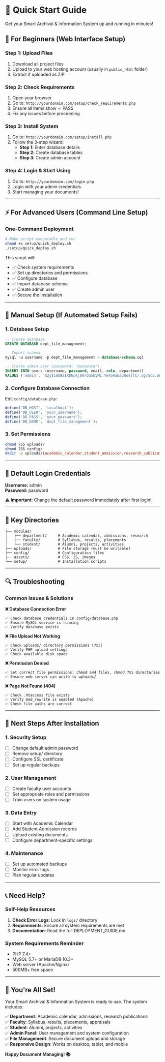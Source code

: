 # 🚀 Quick Start Guide

Get your Smart Archival & Information System up and running in minutes!

## 🎯 For Beginners (Web Interface Setup)

### Step 1: Upload Files

1. Download all project files
2. Upload to your web hosting account (usually in `public_html` folder)
3. Extract if uploaded as ZIP

### Step 2: Check Requirements

1. Open your browser
2. Go to: `http://yourdomain.com/setup/check_requirements.php`
3. Ensure all items show ✓ PASS
4. Fix any issues before proceeding

### Step 3: Install System

1. Go to: `http://yourdomain.com/setup/install.php`
2. Follow the 3-step wizard:
   - **Step 1**: Enter database details
   - **Step 2**: Create database tables
   - **Step 3**: Create admin account

### Step 4: Login & Start Using

1. Go to: `http://yourdomain.com/login.php`
2. Login with your admin credentials
3. Start managing your documents!

---

## ⚡ For Advanced Users (Command Line Setup)

### One-Command Deployment

```bash
# Make script executable and run
chmod +x setup/quick_deploy.sh
./setup/quick_deploy.sh
```

This script will:

- ✅ Check system requirements
- ✅ Set up directories and permissions
- ✅ Configure database
- ✅ Import database schema
- ✅ Create admin user
- ✅ Secure the installation

---

## 🔧 Manual Setup (If Automated Setup Fails)

### 1. Database Setup

```sql
-- Create database
CREATE DATABASE dept_file_management;

-- Import schema
mysql -u username -p dept_file_management < database/schema.sql

-- Create admin user (password: 'password')
INSERT INTO users (username, password, email, role, department)
VALUES ('admin', '$2y$10$92IXUNpkjO0rOQ5byMi.Ye4oKoEa3Ro9llC/.og/at2.uheWG/igi', 'admin@college.edu', 'admin', 'Administration');
```

### 2. Configure Database Connection

Edit `config/database.php`:

```php
define('DB_HOST', 'localhost');
define('DB_USER', 'your_username');
define('DB_PASS', 'your_password');
define('DB_NAME', 'dept_file_management');
```

### 3. Set Permissions

```bash
chmod 755 uploads/
chmod 755 config/
mkdir -p uploads/{academic_calendar,student_admission,research_publications,syllabus,placement,alumni,student_projects}
```

---

## 🎯 Default Login Credentials

**Username:** admin  
**Password:** password

⚠️ **Important:** Change the default password immediately after first login!

---

## 📁 Key Directories

```
├── modules/
│   ├── department/     # Academic calendar, admissions, research
│   ├── faculty/        # Syllabus, results, placements
│   └── student/        # Alumni, projects, activities
├── uploads/            # File storage (must be writable)
├── config/             # Configuration files
├── assets/             # CSS, JS, images
└── setup/              # Installation scripts
```

---

## 🔍 Troubleshooting

### Common Issues & Solutions

**❌ Database Connection Error**

```
✅ Check database credentials in config/database.php
✅ Ensure MySQL service is running
✅ Verify database exists
```

**❌ File Upload Not Working**

```
✅ Check uploads/ directory permissions (755)
✅ Verify PHP upload settings
✅ Check available disk space
```

**❌ Permission Denied**

```
✅ Set correct file permissions: chmod 644 files, chmod 755 directories
✅ Ensure web server can write to uploads/
```

**❌ Page Not Found (404)**

```
✅ Check .htaccess file exists
✅ Verify mod_rewrite is enabled (Apache)
✅ Check file paths are correct
```

---

## 🚀 Next Steps After Installation

### 1. Security Setup

- [ ] Change default admin password
- [ ] Remove setup/ directory
- [ ] Configure SSL certificate
- [ ] Set up regular backups

### 2. User Management

- [ ] Create faculty user accounts
- [ ] Set appropriate roles and permissions
- [ ] Train users on system usage

### 3. Data Entry

- [ ] Start with Academic Calendar
- [ ] Add Student Admission records
- [ ] Upload existing documents
- [ ] Configure department-specific settings

### 4. Maintenance

- [ ] Set up automated backups
- [ ] Monitor error logs
- [ ] Plan regular updates

---

## 📞 Need Help?

### Self-Help Resources

1. **Check Error Logs**: Look in `logs/` directory
2. **Requirements**: Ensure all system requirements are met
3. **Documentation**: Read the full DEPLOYMENT_GUIDE.md

### System Requirements Reminder

- PHP 7.4+
- MySQL 5.7+ or MariaDB 10.3+
- Web server (Apache/Nginx)
- 500MB+ free space

---

## 🎉 You're All Set!

Your Smart Archival & Information System is ready to use. The system includes:

✅ **Department**: Academic calendar, admissions, research publications  
✅ **Faculty**: Syllabus, results, placements, appraisals  
✅ **Student**: Alumni, projects, activities  
✅ **Admin Panel**: User management and system configuration  
✅ **File Management**: Secure document upload and storage  
✅ **Responsive Design**: Works on desktop, tablet, and mobile

**Happy Document Managing! 📚**
